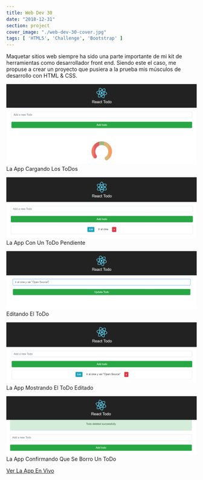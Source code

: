 ```yaml
---
title: Web Dev 30
date: "2018-12-31"
section: project
cover_image: "./web-dev-30-cover.jpg"
tags: [ 'HTML5', 'Challenge', 'Bootstrap' ]
---
```


Maquetar sitios web siempre ha sido una parte importante de mi kit de herramientas como desarrollador front end. Siendo este el caso, me propuse a crear un proyecto que pusiera a la prueba mis músculos de desarrollo con HTML & CSS.

<p class="captioned"><img src="./react-todo-1.png" alt="React ToDo 1" />La App Cargando Los ToDos</p>
<p class="captioned"><img src="./react-todo-2.png" alt="React ToDo 2" />La App Con Un ToDo Pendiente</p>
<p class="captioned"><img src="./react-todo-3.png" alt="React ToDo 3" />Editando El ToDo</p>
<p class="captioned"><img src="./react-todo-4.png" alt="React ToDo 4" />La App Mostrando El ToDo Editado</p>
<p class="captioned"><img src="./react-todo-5.png" alt="React ToDo 5" />La App Confirmando Que Se Borro Un ToDo</p>

<p class="btn-content">
<a href="https://rtd.netlify.com/" class="btn">Ver La App En Vivo</a></p